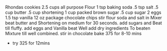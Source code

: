 Rhondas cookies
2.5 cups all purpose Flour
1 tsp baking soda
.5 tsp salt
.5 cup butter
.5 cup shortening
1 cup packed brown sugar
.5 cup sugar
2 eggs
1.5 tsp vanilla
12 oz package chocolate chips
stir flour soda and salt
in Mixer beat butter and Shortening on medium for 30 seconds.
add sugars and Beat till fluffy. add eggs and Vanilla beat Well
add dry ingredients To beaten Mixture till well combined.
stir in chocolate
bake 375 for 8-10 mins

* try 325 for 12mins
